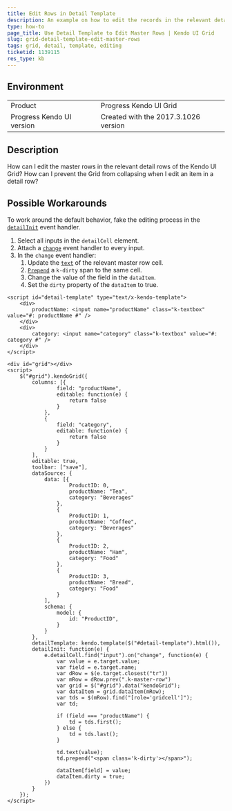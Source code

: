 ```yaml
---
title: Edit Rows in Detail Template
description: An example on how to edit the records in the relevant detail rows of the Kendo UI Grid.
type: how-to
page_title: Use Detail Template to Edit Master Rows | Kendo UI Grid
slug: grid-detail-template-edit-master-rows
tags: grid, detail, template, editing
ticketid: 1139115
res_type: kb
---
```


## Environment

<table>
 <tr>
  <td>Product</td>
  <td>Progress Kendo UI Grid</td>
 </tr>
 <tr>
  <td>Progress Kendo UI version</td>
  <td>Created with the 2017.3.1026 version</td>
 </tr>
</table>

## Description

How can I edit the master rows in the relevant detail rows of the Kendo UI Grid? How can I prevent the Grid from collapsing when I edit an item in a detail row?

## Possible Workarounds

To work around the default behavior, fake the editing process in the [`detailInit`](https://docs.telerik.com/kendo-ui/api/javascript/ui/grid/events/detailinit) event handler.

1. Select all inputs in the `detailCell` element.
1. Attach a [`change`](https://api.jquery.com/change/) event handler to every input.
1. In the `change` event handler:
	1. Update the [`text`](https://api.jquery.com/text/) of the relevant master row cell.
	1. [`Prepend`](https://api.jquery.com/prepend/) a `k-dirty` span to the same cell.
	1. Change the value of the field in the `dataItem`.
	1. Set the `dirty` property of the `dataItem` to true.

```dojo
<script id="detail-template" type="text/x-kendo-template">
    <div>
        productName: <input name="productName" class="k-textbox" value="#: productName #" />
    </div>
    <div>
        category: <input name="category" class="k-textbox" value="#: category #" />
    </div>
</script>

<div id="grid"></div>
<script>
    $("#grid").kendoGrid({
        columns: [{
                field: "productName",
                editable: function(e) {
                    return false
                }
            },
            {
                field: "category",
                editable: function(e) {
                    return false
                }
            }
        ],
        editable: true,
        toolbar: ["save"],
        dataSource: {
            data: [{
                    ProductID: 0,
                    productName: "Tea",
                    category: "Beverages"
                },
                {
                    ProductID: 1,
                    productName: "Coffee",
                    category: "Beverages"
                },
                {
                    ProductID: 2,
                    productName: "Ham",
                    category: "Food"
                },
                {
                    ProductID: 3,
                    productName: "Bread",
                    category: "Food"
                }
            ],
            schema: {
                model: {
                    id: "ProductID",
                }
            }
        },
        detailTemplate: kendo.template($("#detail-template").html()),
        detailInit: function(e) {
            e.detailCell.find("input").on("change", function(e) {
                var value = e.target.value;
                var field = e.target.name;
                var dRow = $(e.target.closest("tr"))
                var mRow = dRow.prev(".k-master-row")
                var grid = $("#grid").data("kendoGrid");
                var dataItem = grid.dataItem(mRow);
                var tds = $(mRow).find("[role='gridcell']");
                var td;

                if (field === "productName") {
                    td = tds.first();
                } else {
                    td = tds.last();
                }

                td.text(value);
                td.prepend("<span class='k-dirty'></span>");

                dataItem[field] = value;
                dataItem.dirty = true;
            })
        }
    });
</script>
```
